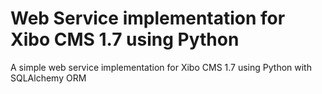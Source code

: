 # Web Service implementation for Xibo CMS 1.7 using Python
A simple web service implementation for Xibo CMS 1.7 using Python with SQLAlchemy ORM
